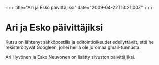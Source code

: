 +++
title="Ari ja Esko päivittäjiksi"
date="2009-04-22T13:21:00Z"
+++

# Ari ja Esko päivittäjiksi

Kutsu on lähtenyt sähköpostilla ja editointioikeudet edellyttävät, että he rekisteröityvät Googleen, jollei heillä ole jo omaa gmail-tunnusta.

Ari Hyvönen ja Esko Neuvonen on lisätty sivuston päivittäjiksi.
